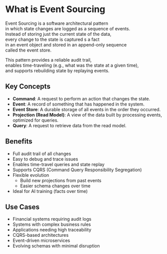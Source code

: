 # What is Event Sourcing

Event Sourcing is a software architectural pattern  
in which state changes are logged as a sequence of events.  
Instead of storing just the current state of the data,  
every change to the state is captured s a fact  
in an event object and stored in an append-only sequence  
called the event store.

This pattern provides a reliable audit trail,  
enables time-traveling (e.g., what was the state at a given time),  
and supports rebuilding state by replaying events.

## Key Concepts
  
- **Command**: A request to perform an action that changes the state.
- **Event**: A record of something that has happened in the system.
- **Event Store**: A durable storage of all events in the order they occurred.
- **Projection (Read Model)**: A view of the data built by processing events, optimized for queries.
- **Query**: A request to retrieve data from the read model.

## Benefits

- Full audit trail of all changes  
- Easy to debug and trace issues  
- Enables time-travel queries and state replay  
- Supports CQRS (Command Query Responsibility Segregation)  
- Flexible evolution  
  - Build new projections from past events  
  - Easier schema changes over time  
- Ideal for AI training (facts over time)

## Use Cases

- Financial systems requiring audit logs  
- Systems with complex business rules  
- Applications needing high traceability  
- CQRS-based architectures  
- Event-driven microservices  
- Evolving schemas with minimal disruption
